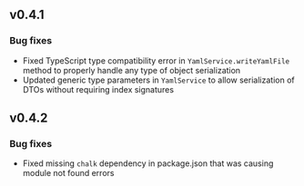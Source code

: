 ## v0.4.1

### Bug fixes
- Fixed TypeScript type compatibility error in `YamlService.writeYamlFile` method to properly handle any type of object serialization
- Updated generic type parameters in `YamlService` to allow serialization of DTOs without requiring index signatures 

## v0.4.2

### Bug fixes
- Fixed missing `chalk` dependency in package.json that was causing module not found errors 